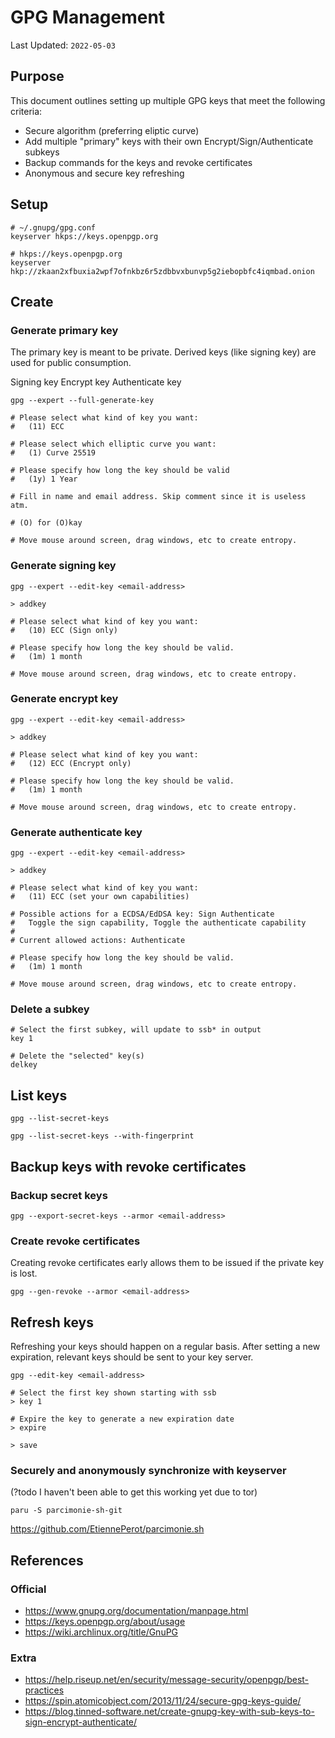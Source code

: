 # GPG Management

Last Updated: `2022-05-03`

## Purpose

This document outlines setting up multiple GPG keys that meet the following criteria:

* Secure algorithm (preferring eliptic curve)
* Add multiple "primary" keys with their own Encrypt/Sign/Authenticate subkeys
* Backup commands for the keys and revoke certificates
* Anonymous and secure key refreshing

## Setup

```
# ~/.gnupg/gpg.conf
keyserver hkps://keys.openpgp.org

# hkps://keys.openpgp.org
keyserver hkp://zkaan2xfbuxia2wpf7ofnkbz6r5zdbbvxbunvp5g2iebopbfc4iqmbad.onion
```

## Create

### Generate primary key

The primary key is meant to be private. Derived keys (like signing key) are used for public consumption.

Signing key
Encrypt key
Authenticate key

```
gpg --expert --full-generate-key

# Please select what kind of key you want:
#   (11) ECC

# Please select which elliptic curve you want:
#   (1) Curve 25519

# Please specify how long the key should be valid
#   (1y) 1 Year

# Fill in name and email address. Skip comment since it is useless atm.

# (O) for (O)kay

# Move mouse around screen, drag windows, etc to create entropy.
```

### Generate signing key
```
gpg --expert --edit-key <email-address>

> addkey

# Please select what kind of key you want:
#   (10) ECC (Sign only)

# Please specify how long the key should be valid.
#   (1m) 1 month

# Move mouse around screen, drag windows, etc to create entropy.
```


### Generate encrypt key
```
gpg --expert --edit-key <email-address>

> addkey

# Please select what kind of key you want:
#   (12) ECC (Encrypt only)

# Please specify how long the key should be valid.
#   (1m) 1 month

# Move mouse around screen, drag windows, etc to create entropy.
```


### Generate authenticate key
```
gpg --expert --edit-key <email-address>

> addkey

# Please select what kind of key you want:
#   (11) ECC (set your own capabilities)

# Possible actions for a ECDSA/EdDSA key: Sign Authenticate
#   Toggle the sign capability, Toggle the authenticate capability
#
# Current allowed actions: Authenticate

# Please specify how long the key should be valid.
#   (1m) 1 month

# Move mouse around screen, drag windows, etc to create entropy.
```

### Delete a subkey
```
# Select the first subkey, will update to ssb* in output
key 1

# Delete the "selected" key(s)
delkey
```

## List keys

```
gpg --list-secret-keys

gpg --list-secret-keys --with-fingerprint
```

## Backup keys with revoke certificates

### Backup secret keys
```
gpg --export-secret-keys --armor <email-address>
```

### Create revoke certificates

Creating revoke certificates early allows them to be issued if the private key is lost.

```
gpg --gen-revoke --armor <email-address>
```

## Refresh keys

Refreshing your keys should happen on a regular basis. After setting a new expiration, relevant keys should be sent to your key server. 

```
gpg --edit-key <email-address>

# Select the first key shown starting with ssb
> key 1

# Expire the key to generate a new expiration date
> expire

> save
```

### Securely and anonymously synchronize with keyserver

(?todo I haven't been able to get this working yet due to tor)

```
paru -S parcimonie-sh-git
```

https://github.com/EtiennePerot/parcimonie.sh

## References

### Official
* https://www.gnupg.org/documentation/manpage.html
* https://keys.openpgp.org/about/usage
* https://wiki.archlinux.org/title/GnuPG

### Extra
* https://help.riseup.net/en/security/message-security/openpgp/best-practices
* https://spin.atomicobject.com/2013/11/24/secure-gpg-keys-guide/
* https://blog.tinned-software.net/create-gnupg-key-with-sub-keys-to-sign-encrypt-authenticate/
